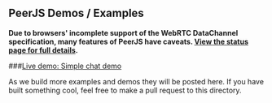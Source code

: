 ## PeerJS Demos / Examples

**Due to browsers' incomplete support of the WebRTC DataChannel specification, many features of PeerJS have caveats.
[View the status page for full details](http://peerjs.com/status).**


###[Live demo: Simple chat demo ](http://cdn.peerjs.com/demo/chat.html)


As we build more examples and demos they will be posted here. If you have built something cool, feel free to make a pull request to this directory.
